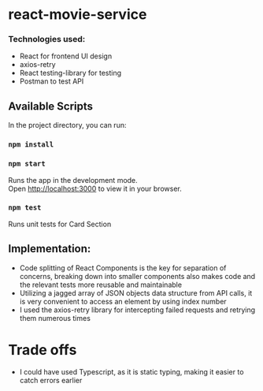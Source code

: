 # react-movie-service

### Technologies used:
- React for frontend UI design
- axios-retry 
- React testing-library for testing
- Postman to test API
## Available Scripts

In the project directory, you can run:

### `npm install`
### `npm start`

Runs the app in the development mode.\
Open [http://localhost:3000](http://localhost:3000) to view it in your browser.
### `npm test`
Runs unit tests for Card Section
## Implementation:
- Code splitting of React Components is the key for separation of concerns, breaking down into smaller components also makes code and the relevant tests more reusable and maintainable
- Utilizing a jagged array of JSON objects data structure from API calls, it is very convenient to access an element by using index number
- I used the axios-retry library for intercepting failed requests and retrying them numerous times

# Trade offs
- I could have used Typescript, as it is static typing, making it easier to catch errors earlier
